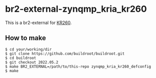 # br2-external-zynqmp_kria_kr260

This is a br2-external for [KR260](https://japan.xilinx.com/products/som/kria/kr260-robotics-starter-kit.html).

## How to make

```
$ cd your/working/dir
$ git clone https://github.com/buildroot/buildroot.git
$ cd buildroot
$ git checkout 2022.05.2
$ make BR2_EXTERNAL=/path/to/this-repo zynqmp_kria_kr260_defconfig
$ make
```

